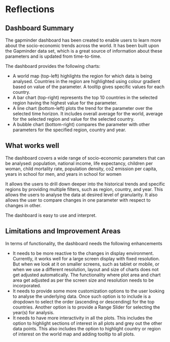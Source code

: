 # Reflections

## Dashboard Summary

The gapminder dashboard has been created to enable users to learn more about the socio-economic trends across the world. It has been built upon the Gapminder data set, which is a great source of information about these parameters and is updated from time-to-time. 

The dashboard provides the following charts:
-	A world map (top-left) highlights the region for which data is being analysed. Countries in the region are highlighted using colour gradient based on value of the parameter. A tooltip gives specific values for each country.
-	A bar chart (top-right) represents the top 10 countries in the selected region having the highest value for the parameter.
-	A line chart (bottom-left) plots the trend for the parameter over the selected time horizon. It includes overall average for the world, average for the selected region and value for the selected country. 
-	A bubble chart (bottom-right) compares the parameter with other parameters for the specified region, country and year.

## What works well

The dashboard covers a wide range of socio-economic parameters that can be analysed: population, national income, life expectancy, children per woman, child mortality rate, population density, co2 emission per capita, years in school for men, and years in school for women

It allows the users to drill down deeper into the historical trends and specific regions by providing multiple filters, such as region, country, and year. This allows the users to analyse the data at desired level of granularity. It also allows the user to compare changes in one parameter with respect to changes in other.

The dashboard is easy to use and interpret.

## Limitations and Improvement Areas

In terms of functionality, the dashboard needs the following enhancements
-	It needs to be more reactive to the changes in display environment. Currently, it works well for a large screen display with fixed resolution. But when we look at it on smaller screens, such as tablet or mobile, or when we use a different resolution, layout and size of charts does not get adjusted automatically. The functionality where plot area and chart area get adjusted as per the screen size and resolution needs to be incorporated.
-	It needs to provide some more customization options to the user looking to analyse the underlying data. Once such option is to include is a dropdown to select the order (ascending or descending) for the top countries. Another option is to provide a Range Slider for selecting the year(s) for analysis.
-	It needs to have more interactivity in all the plots. This includes the option to highlight sections of interest in all plots and grey out the other data points. This also includes the option to highlight country or region of interest on the world map and adding tooltip to all plots.
